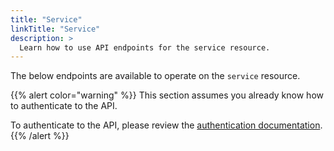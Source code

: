 ```yaml
---
title: "Service"
linkTitle: "Service"
description: >
  Learn how to use API endpoints for the service resource.
---
```


The below endpoints are available to operate on the `service` resource.

{{% alert color="warning" %}}
This section assumes you already know how to authenticate to the API.

To authenticate to the API, please review the [authentication documentation](/docs/reference/api/authentication/).
{{% /alert %}}
